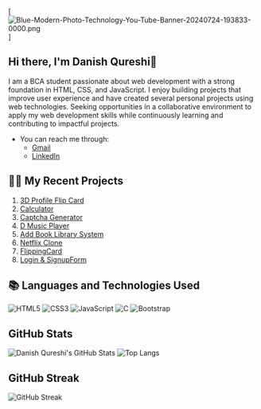 [![Blue-Modern-Photo-Technology-You-Tube-Banner-20240724-193833-0000.png]([https://i.postimg.cc/kgV3BXzz/Blue-Modern-Photo-Technology-You-Tube-Banner-20240724-193833-0000.png](https://postimage.me/image/file-0000000001e861f9818f2b3d80e6070c.UFiMY6))]

## Hi there, I'm Danish Qureshi👋
I am a BCA student passionate about web development with a strong foundation in HTML, CSS, and JavaScript. I enjoy building projects that improve user experience and have created several personal projects using web technologies. Seeking opportunities in a collaborative environment to apply my web development skills while continuously learning and contributing to impactful projects.

- You can reach me through:
  - [Gmail](mailto:danishwork29@gmail.com)
  - [LinkedIn](https://www.linkedin.com/in/danishqureshi786?lipi=urn%3Ali%3Apage%3Ad_flagship3_profile_view_base_contact_details%3BBs9CvmUSTlyzDvqGEJFB7w%3D%3D)

## 👨‍💻 My Recent Projects
1. [3D Profile Flip Card](https://daniish-qureshi.github.io/3D-Profile-Flip-Card/)
2. [Calculator](https://daniish-qureshi.github.io/Calculator/)
3. [Captcha Generator](https://daniish-qureshi.github.io/Captcha-Generator/)
4. [D Music Player](https://daniish-qureshi.github.io/D-Music-Player/)
5. [Add Book Library System](https://daniish-qureshi.github.io/Add-Book-Library-System/)
6. [Netflix Clone](https://daniish-qureshi.github.io/Netflix-Clone/)
7. [FlippingCard](https://daniish-qureshi.github.io/Flipping-Card/)
8. [Login & SignupForm ](https://daniish-qureshi.github.io/Login-Singup-Form/)

## 📚 Languages and Technologies Used
![HTML5](https://img.shields.io/badge/HTML5-E34F26?style=for-the-badge&logo=html5&logoColor=white)
![CSS3](https://img.shields.io/badge/CSS3-1572B6?style=for-the-badge&logo=css3&logoColor=white)
![JavaScript](https://img.shields.io/badge/JavaScript-F7DF1E?style=for-the-badge&logo=javascript&logoColor=black)
![C](https://img.shields.io/badge/C-00599C?style=for-the-badge&logo=c&logoColor=white)
![Bootstrap](https://img.shields.io/badge/Bootstrap-563D7C?style=for-the-badge&logo=bootstrap&logoColor=white)

## GitHub Stats
![Danish Qureshi's GitHub Stats](https://github-readme-stats.vercel.app/api?username=daniish-qureshi&show_icons=true&theme=dark)
![Top Langs](https://github-readme-stats.vercel.app/api/top-langs/?username=daniish-qureshi&layout=compact&theme=dark)

## GitHub Streak
![GitHub Streak](https://streak-stats.demolab.com/?user=daniish-qureshi&theme=dark)
